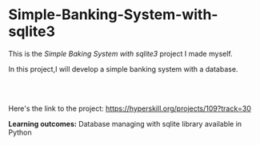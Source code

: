 # Simple-Banking-System-with-sqlite3

This is the *Simple Baking System with sqlite3* project I made myself.

<p>In this project,I will develop a simple banking system with a database.</p><br/><br/>

Here's the link to the project: https://hyperskill.org/projects/109?track=30

<p><b>Learning outcomes:</b> Database managing with sqlite library available in Python</p>
